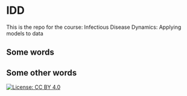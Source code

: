 <!-- Just fill in the brackets -->
# IDD

This is the repo for the course: Infectious Disease Dynamics: Applying models to data

Some words
----------

Some other words
----------------

[![License: CC BY 4.0](https://licensebuttons.net/l/by/4.0/80x15.png)](http://creativecommons.org/licenses/by/4.0/)
